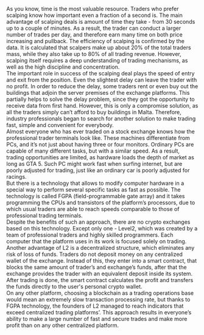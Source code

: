 As you know, time is the most valuable resource. Traders who prefer scalping know how important even a fraction of a second is. The main advantage of scalping deals is amount of time they take - from 30 seconds up to a couple of minutes. As a result, the trader can conduct a larger number of trades per day, and therefore earn many time on both price increasing and pullback. The efficiency of scalping is confirmed by the data. It is calculated that scalpers make up about 20% of the total traders mass, while they also take up to 80% of all trading revenue. However, scalping itself requires a deep understanding of trading mechanisms, as well as the high discipline and concentration.<br>
The important role in success of the scalping deal plays the speed of entry and exit from the position. Even the slightest delay can leave the trader with no profit. In order to reduce the delay, some traders rent or even buy out the buildings that adjoin the server premises of the exchange platforms. This partially helps to solve the delay problem, since they got the opportunity to receive data from first hand. However, this is only a compromise solution, as all the traders simply can’t afford to buy buildings in Malta. Therefore, industry professionals began to search for another solution to make trading fast, simple and convenient for everybody.<br>
Almost everyone who has ever traded on a stock exchange knows how the professional trader terminals look like. These machines differentiate from PCs, and it’s not just about having three or four monitors. Ordinary PCs are capable of many different tasks, but with a similar speed. As a result, trading opportunities are limited, as hardware loads the depth of market as long as GTA 5. Such PC might work fast when surfing internet, but are poorly adjusted for trading, just like an ordinary car is poorly adjusted for racings.<br>
But there is a technology that allows to modify computer hardware in a special way to perform several specific tasks as fast as possible. The technology is called FGPA (field-programmable gate array) and it takes programming the CPUs and transistors of the platform’s processors, due to which usual traders are able to reach speeds comparable to those of professional trading terminals.<br>
Despite the benefits of such an approach, there are no crypto exchanges based on this technology. Except only one - Level2, which was created by a team of professional traders and highly skilled programmers. Each computer that the platform uses in its work is focused solely on trading. Another advantage of L2 is a decentralized structure, which eliminates any risk of loss of funds. Traders do not deposit money on any centralized wallet of the exchange. Instead of this, they enter into a smart contract, that blocks the same amount of trader’s and exchange’s funds, after that the exchange provides the trader with an equivalent deposit inside its system. After trading is done, the smart contract calculates the profit and transfers the funds directly to the user's personal crypto wallet.<br>
On any other platform, choosing a blockchain as a trading operations base would mean an extremely slow transaction processing rate, but thanks to FGPA technology, the founders of L2 managed to reach indicators that exceed centralized trading platforms’. This approach results in everyone’s ability to make a large number of fast and secure trades and make more profit than on any other centralized platform.
